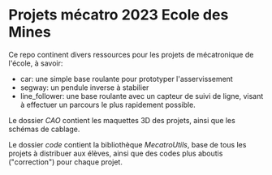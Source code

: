 # Projets mécatro 2023 Ecole des Mines 

Ce repo continent divers ressources pour les projets de mécatronique de l'école, à savoir:

 - car: une simple base roulante pour prototyper l'asservissement
 - segway: un pendule inverse à stabilier
 - line_follower: une base roulante avec un capteur de suivi de ligne, visant à effectuer un parcours le plus rapidement possible.

Le dossier *CAO* contient les maquettes 3D des projets, ainsi que les schémas de cablage.

Le dossier *code* contient la bibliothèque *MecatroUtils*, base de tous les projets à distribuer aux élèves, ainsi que des codes plus
aboutis ("correction") pour chaque projet.
